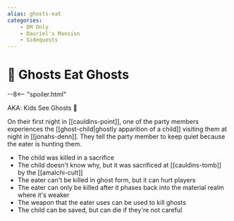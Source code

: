```yaml
---
alias: ghosts-eat
categories:
    - DM Only
    - Dauriel's Mansion
    - Sidequests
---
```

# 🔐 Ghosts Eat Ghosts

--8<-- "spoiler.html"

AKA: Kids See Ghosts :ghost:

On their first night in [[cauldins-point]], one of the party members experiences the [[ghost-child|ghostly apparition of a child]] visiting them at night in [[jonahs-denn]]. They tell the party member to keep quiet because the eater is hunting them.

* The child was killed in a sacrifice
* The child doesn't know why, but it was sacrificed at [[cauldins-tomb]] by the [[amalchi-cult]]
* The eater can't be killed in ghost form, but it can hurt players
* The eater can only be killed after it phases back into the material realm where it's weaker
* The weapon that the eater uses can be used to kill ghosts
* The child can be saved, but can die if they're not careful
